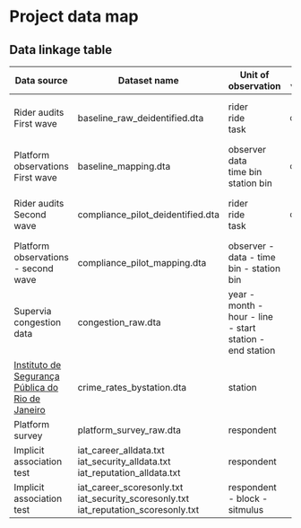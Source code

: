 # Project data map

## Data linkage table

| Data source | Dataset name | Unit of observation | ID variable | External keys | Notes |
|-------------|--------------|---------------------|-------------| --------------|-------|
| Rider audits <br> First wave | baseline_raw_deidentified.dta | rider <br> ride <br> task |  `obs_uid` | `user_uuid` <br> `spectranslated` <br> `campaign_id` <br> `user_line` <br> `user_station` |
| Platform observations <br> First wave | baseline_mapping.dta | observer <br> data <br> time bin <br> station bin | `obs_uuid` | `station_bin` <br> `time_bin` |
| Rider audits <br> Second wave | compliance_pilot_deidentified.dta | rider <br> ride <br> task | `obs_uuid` | `user_uuid` <br> `spectranslated` <br> `campaign_id` <br> `user_line` <br> `user_station` |
| Platform observations - second wave | compliance_pilot_mapping.dta |  observer - data - time bin - station bin |
| Supervia congestion data | congestion_raw.dta | year - month - hour - line - start station - end station |
| [Instituto de Segurança Pública do Rio de Janeiro](https://www.ispdados.rj.gov.br:4432/) | crime_rates_bystation.dta | station |
| Platform survey | platform_survey_raw.dta | respondent |
| Implicit association test | iat_career_alldata.txt <br> iat_security_alldata.txt <br> iat_reputation_alldata.txt | respondent | 
| Implicit association test | iat_career_scoresonly.txt <br> iat_security_scoresonly.txt <br> iat_reputation_scoresonly.txt | respondent - block - sitmulus |
